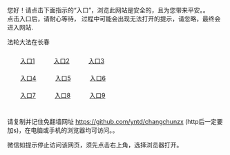 您好！请点击下面指示的“入口”，浏览此网站是安全的，且为您带来平安。。 <br/>
点击入口后，请耐心等待， 过程中可能会出现无法打开的提示，请忽略，最终会进入网站. </br>

法轮大法在长春<br/>
<div style="padding:10px"><a style="margin:20px" target="_blank" href="https://d1sdw85l5y7x51.cloudfront.net/2Qpsp?tdubpw" id="ccLink1" rel="nofollow">入口1</a> <a target="_blank" style="margin:20px" href="https://d2h7wtg65qkq7k.cloudfront.net/2Qpsp?nvgegnc" id="ccLink2" rel="nofollow">入口2</a> <a style="margin:20px" target="_blank" href="https://d1gnamcxh7ob2s.cloudfront.net/2Qpsp?sssyilb" id="ccLink3" rel="nofollow">入口3</a></div>

<div style="padding:10px" ><a style="margin:20px" target="_blank" href="https://d1sdw85l5y7x51.cloudfront.net/2Qpsp?tdubpw" id="ccLink4" rel="nofollow">入口4</a> <a style="margin:20px" href="https://d2h7wtg65qkq7k.cloudfront.net/2Qpsp?nvgegnc" target="_blank" id="ccLink5" rel="nofollow">入口5</a> <a style="margin:20px" href="https://d1gnamcxh7ob2s.cloudfront.net/2Qpsp?sssyilb" target="_blank" id="ccLink6" rel="nofollow">入口6</a></div>

<div style="padding:10px"><a style="margin:20px" target="_blank" href="https://d1sdw85l5y7x51.cloudfront.net/2Qpsp?tdubpw" id="ccLink7" rel="nofollow">入口7</a> <a style="margin:20px" href="https://d2h7wtg65qkq7k.cloudfront.net/2Qpsp?nvgegnc" target="_blank" id="ccLink8" rel="nofollow">入口8</a> <a style="margin:20px" target="_blank" href="https://d1gnamcxh7ob2s.cloudfront.net/2Qpsp?sssyilb" id="ccLink9" rel="nofollow">入口9</a></div>

<br/>



请复制并记住免翻墙网址 https://github.com/yntd/changchunzx (http后一定要加s)，在电脑或手机的浏览器均可访问。。<br/>

微信如提示停止访问该网页，须先点击右上角，选择浏览器打开。
